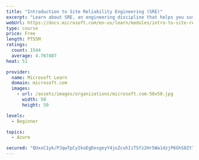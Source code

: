 ```yaml
---
title: "Introduction to Site Reliability Engineering (SRE)"
excerpt: "Learn about SRE, an engineering discipline that helps you sustainably achieve the appropriate level of reliability in your systems, services, and products."
webUrl: https://docs.microsoft.com/en-us/learn/modules/intro-to-site-reliability-engineering/
type: course
price: Free
length: PT55M
ratings:
  count: 1544
  average: 4.767487
heat: 51

provider:
  name: Microsoft Learn
  domain: microsoft.com
  images:
    - url: /assets/images/organizations/microsoft.com-50x50.jpg
      width: 50
      height: 50

levels:
  - Beginner

topics:
  - Azure

secured: "QUxxC1yk/PJqwTpCyIkoEgDosgeyY4joZcuhIiTSfz2Hr5Wa1dzjP6GhS8Zt7+QiIHymUjtPQX3ydbYo/Osep1ekT+CneFUnOH5hmL1ugIWY3P+ZpdkOk8NsPFRvk/7nK0RZqobgesSsMu5RrtGM7ey9pjpy8ZvI4UlYVqTuoDAT6WCFGa6WyJ3+zLM2sLJI/Y4J6UXYw2PwcA77eY2/kzhuPH/81rSapulfcGEkSJ7HlJA00Z7Q96Dr4dBhZVK2Rjaz382fd2hzXNoy1Gr9HxGYLGwj6B/7F4pETGNWl7WBCuX6RFGD+8FQaEkuRQN6llG7Zz5jJdosssFh08dTHJAjPaW/CDsNdhZnyMtaFya5Oqqin/b9/KCQBWnn4m8R8c0W3JtOgUX4NZ5LTaSpdz2T0JBWXpEDlxt4BRN+JIY=;uKT/EU6lPGPL2bzZdm3s/g=="
---
```


